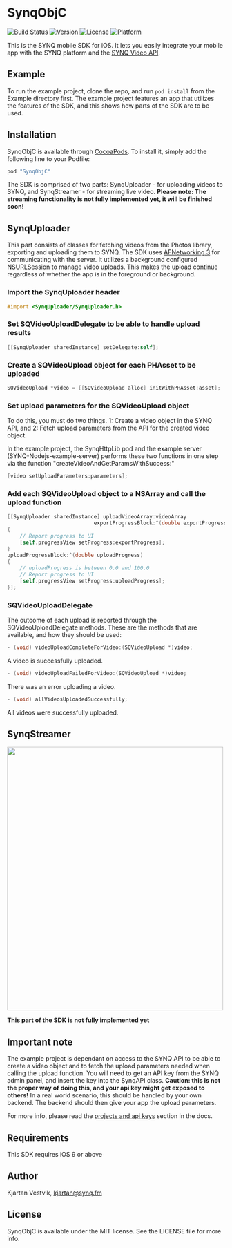 # SynqObjC

[![Build Status](https://www.bitrise.io/app/defc9f57a429cadb.svg?token=2J7owYPfYjtBvRmaFOXbCw&branch=master)](https://www.bitrise.io/app/defc9f57a429cadb)
[![Version](https://img.shields.io/cocoapods/v/SynqObjC.svg?style=flat)](http://cocoapods.org/pods/SynqObjC)
[![License](https://img.shields.io/cocoapods/l/SynqObjC.svg?style=flat)](http://cocoapods.org/pods/SynqObjC)
[![Platform](https://img.shields.io/cocoapods/p/SynqObjC.svg?style=flat)](http://cocoapods.org/pods/SynqObjC)

This is the SYNQ mobile SDK for iOS. It lets you easily integrate your mobile app with the SYNQ platform and the [SYNQ Video API](https://www.synq.fm).

## Example

To run the example project, clone the repo, and run `pod install` from the Example directory first. The example project features an app that utilizes the features of the SDK, and this shows how parts of the SDK are to be used.

## Installation

SynqObjC is available through [CocoaPods](http://cocoapods.org). To install
it, simply add the following line to your Podfile:

```ruby
pod "SynqObjC"
```

The SDK is comprised of two parts: SynqUploader - for uploading videos to SYNQ, and SynqStreamer - for streaming live video.
__Please note: The streaming functionality is not fully implemented yet, it will be finished soon!__

## SynqUploader

This part consists of classes for fetching videos from the Photos library, exporting and uploading them to SYNQ. The SDK uses [AFNetworking 3](https://github.com/AFNetworking/AFNetworking) for communicating with the server. It utilizes a background configured NSURLSession to manage video uploads. This makes the upload continue regardless of whether the app is in the foreground or background.

### Import the SynqUploader header

```objective-c
#import <SynqUploader/SynqUploader.h>
```

### Set SQVideoUploadDelegate to be able to handle upload results

```objective-c
[[SynqUploader sharedInstance] setDelegate:self];
```

### Create a SQVideoUpload object for each PHAsset to be uploaded

```objective-c
SQVideoUpload *video = [[SQVideoUpload alloc] initWithPHAsset:asset];
```

### Set upload parameters for the SQVideoUpload object

To do this, you must do two things. 
1: Create a video object in the SYNQ API, and
2: Fetch upload parameters from the API for the created video object.

In the example project, the SynqHttpLib pod and the example server (SYNQ-Nodejs-example-server) performs these two functions in one step via the function "createVideoAndGetParamsWithSuccess:" 

```objective-c
[video setUploadParameters:parameters];
```

### Add each SQVideoUpload object to a NSArray and call the upload function

```objective-c
[[SynqUploader sharedInstance] uploadVideoArray:videoArray
                            exportProgressBlock:^(double exportProgress) 
{
    // Report progress to UI
    [self.progressView setProgress:exportProgress];
}
uploadProgressBlock:^(double uploadProgress) 
{
    // uploadProgress is between 0.0 and 100.0
    // Report progress to UI
    [self.progressView setProgress:uploadProgress];
}];
```

### SQVideoUploadDelegate

The outcome of each upload is reported through the SQVideoUploadDelegate methods. These are the methods that are available, and how they should be used:

```objective-c
- (void) videoUploadCompleteForVideo:(SQVideoUpload *)video;
```
A video is successfully uploaded.

```objective-c
- (void) videoUploadFailedForVideo:(SQVideoUpload *)video;
```
There was an error uploading a video.

```objective-c
- (void) allVideosUploadedSuccessfully;
```
All videos were successfully uploaded.


## SynqStreamer

<img src="https://www.synq.fm/wp-content/uploads/2017/01/gh_screen-s.jpg" height="610" width="500" >

__This part of the SDK is not fully implemented yet__


## Important note

The example project is dependant on access to the SYNQ API to be able to create a video object and to fetch the upload parameters needed when calling the upload function. You will need to get an API key from the SYNQ admin panel, and insert the key into the SynqAPI class. **Caution: this is not the proper way of doing this, and your api key might get exposed to others!** In a real world scenario, this should be handled by your own backend. The backend should then give your app the upload parameters.

For more info, please read the [projects and api keys](https://docs.synq.fm/#projects-and-api-keys) section in the docs.

## Requirements

This SDK requires iOS 9 or above

## Author

Kjartan Vestvik, kjartan@synq.fm

## License

SynqObjC is available under the MIT license. See the LICENSE file for more info.
